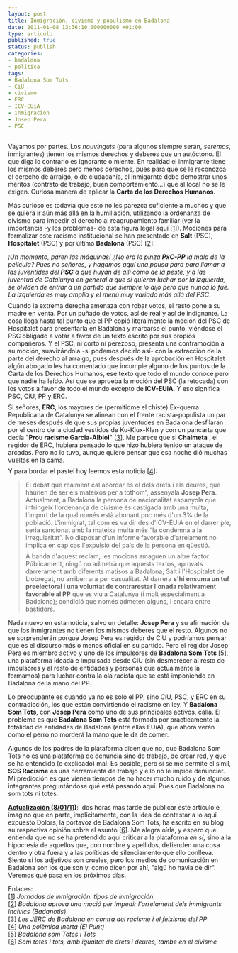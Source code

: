 ```yaml
---
layout: post
title: Inmigración, civismo y populismo en Badalona
date: 2011-01-08 13:36:10.000000000 +01:00
type: articulo
published: true
status: publish
categories:
- badalona
- política
tags:
- Badalona Som Tots
- CiU
- civismo
- ERC
- ICV-EUiA
- inmigración
- Josep Pera
- PSC
---
```

<p>Vayamos por partes. Los <em>nouvinguts</em> (para algunos siempre serán, <em>seremos</em>, inmigrantes) tienen los mismos derechos y deberes que un autóctono. El que diga lo contrario es ignorante o miente. En realidad el inmigrante  tiene los mismos deberes pero menos derechos, pues para que se le  reconozca el derecho de arraigo, o de ciudadanía, el inmigarnte debe  demostrar unos méritos (contrato de trabajo, buen comportamiento...) que al local no se le exigen. Curiosa manera de aplicar la <strong>Carta de los Derechos Humanos</strong>.</p>
<p>Más curioso es todavía que esto no les parezca suficiente a muchos y que se quiera ir aún más allá en la humillación, utilizando la ordenanza de civismo para impedir el derecho al reagrupamiento familiar (ver la  importancia -y los problemas- de esta figura legal aquí [<a href="http://albertolumbreras.com/2010/02/jornadas-de-inmigracion-tipos-de-inmigracion-2/">1</a>]). Mociones para formalizar este racismo institucional se han presentado en <strong>Salt</strong> (PSC), <strong>Hospitalet</strong> (PSC) y por último <strong>Badalona</strong> (PSC) [<a href="http://www.badanotis.com/noticia.php?n=1644">2</a>].</p>
<p style="margin: 8px 0px 4px;"><span style="font-style: italic;">¡Un momento, paren las máquinas! ¿No era la pinza <strong>PxC-PP</strong> la mala de la película? Pues no señores, y hagamos aquí una pausa para para llamar a las juventides del <strong>PSC</strong> a que huyan de allí como de la peste, y a las juventud de Catalunya en general a que si quieren luchar por la izquierda, se olvlden de entrar a un partido que siempre lo dijo pero que nunca lo fue. La izquierda es muy amplia y el menú muy variado más allá del PSC</span>.</p>
<p style="margin: 8px 0px 4px;">Cuando la extrema derecha amenaza con robar votos, el resto pone a su madre en venta. Por un puñado de votos, así de real y así de indignante. La cosa llega hasta tal punto que el PP copió literalmente la moción del PSC de Hospitalet para presentarla en Badalona y marcarse el punto, viéndose el PSC obligado a votar a favor de un texto escrito por sus propios compañeros. Y el PSC, ni corto ni perezoso, presenta una contramoción a su moción, suavizándola -si podemos decirlo así- con la extracción de la parte del derecho al arraigo, pues después de la aprobación en Hospitalet algún abogado les ha comentado que incumple alguno de los puntos de la Carta de los Derechos Humanos, ese texto que todo el mundo conoce pero que nadie ha leído. Así que se aprueba la moción del PSC (la retocada) con los votos a favor de todo el mundo excepto de<strong> ICV-EUiA</strong>. Y eso significa PSC, CiU, PP y ERC.</p>
<p style="margin: 8px 0px 4px;">Si señores, <strong>ERC</strong>, los mayores de (permitidme el chiste) Ex-querra Republicana de Catalunya se alinean con el frente racista-populista un par de meses después de que sus propias juventudes en Badalona desfilaran por el centro de la ciudad vestidos de Ku-Klux-Klan y con un pancarta que decía "<strong>Prou racisme Garcia-Albiol</strong>" [<a href="http://www.jerc.cat/noticia/1072/les-jerc-badalona-en-contra-del-racisme-i-el-feixisme-del-pp">3</a>]. Me parece que si <span style="font-weight: bold;">Chalmeta</span> , el regidor de ERC, hubiera pensado lo que hizo hubiera tenido un ataque de arcadas. Pero no lo tuvo, aunque quiero pensar que esa noche dió muchas vueltas en la cama.</p>
<p style="margin: 8px 0px 4px;">Y para bordar el pastel hoy leemos esta noticia [<a href="http://www.elpunt.cat/noticia/article/1-territori/10-administracions/354225-una-polemica-inerta.html">4</a>]:</p>
<blockquote>
<p style="margin: 8px 0px 4px;">El debat que realment cal abordar és el dels drets i els deures, que haurien de ser els mateixos per a tothom”, assenyala <strong>Josep Pera</strong>. Actualment, a Badalona la persona de nacionalitat espanyola que infringeix l'ordenança de civisme és castigada amb una multa, l'import de la qual només està abonant poc més d'un 3% de la població. L'immigrat, tal com es va dir des d'ICV-EUiA en el darrer ple, seria sancionat amb la mateixa multa més “la condemna a la irregularitat”. No disposar d'un informe favorable d'arrelament no implica en cap cas l'expulsió del país de la persona en qüestió.</p>
<p style="margin: 8px 0px 4px;">A banda d'aquest reclam, les mocions amaguen un altre factor.  Públicament, ningú no admetrà que aquests textos, aprovats darrerament  amb diferents matisos a Badalona, Salt i l'Hospitalet de Llobregat, no  arriben ara per casualitat. Al darrera <strong>s'hi ensuma un tuf preelectoral i  una voluntat de contrarestar l'onada relativament favorable al PP</strong> que  es viu a Catalunya (i molt especialment a Badalona); condició que només  admeten alguns, i encara entre bastidors.</p>
</blockquote>
<p>Nada nuevo en esta noticia, salvo un detalle: <span style="font-weight: bold;">Josep Pera</span> y su afirmación de que los inmigrantes no tienen los mismos deberes que el resto. Algunos no se sorprenderán porque Josep Pera es regidor de CiU y podríamos pensar que es el discurso más o menos oficial en su partido. Pero el regidor Josep Pera es miembro activo y uno de los impulsores de <span style="font-weight: bold;">Badalona Som Tots </span>[<a href="http://bdnsomtots.wordpress.com/">5</a>], una plataforma ideada e impulsada desde CiU (sin desmerecer al resto de impulsores y al resto de entidades y personas que actualmente la formamos) para luchar contra la ola racista que se está imponiendo en Badalona de la mano del PP.</p>
<p>Lo preocupante es cuando ya no es solo el PP, sino CiU, PSC, y ERC en su contradicción, los que están convirtiendo el racismo en ley. Y <span style="font-weight: bold;">Badalona Som Tots</span>, con <span style="font-weight: bold;">Josep Pera</span> como uno de sus principales activos, calla. El problema es que <span style="font-weight: bold;">Badalona Som Tots</span> está formada por practicamente la totalidad de entidades de Badalona (entre ellas EUiA), que ahora verán como el perro no morderá la mano que le da de comer.</p>
<p>Algunos de los padres de la plataforma dicen que no, que Badalona Som Tots no es una plataforma de denuncia sino de trabajo, de crear red, y que se ha entendido (o explicado) mal. Es posible, pero si se me permite el símil, <span style="font-weight: bold;">SOS Racisme</span> es una herramienta de trabajo y ello no le impide denunciar. Mi predicción es que vienen tiempos de no hacer mucho ruido y de algunos integrantes preguntándose qué está pasando aquí. Pues que Badalona no som tots ni totes.</p>
<p><strong><span style="text-decoration: underline;">Actualización (8/01/11)</span></strong>:  dos horas más tarde de publicar este artículo e imagino que en parte, implícitamente, con la idea de contestar a lo aquí expuesto Dolors, la portavoz de Badalona Som Tots, ha escrito en su blog su respectiva opinión sobre el asunto [<a href="http://blocs.mesvilaweb.cat/node/view/id/186990">6</a>]. Me alegra oírla, y espero que entienda que no se ha pretendido aquí criticar a la plataforma <em>en sí</em>, sino a la hipocresía de aquellos que, con nombre y apellidos, defienden una cosa dentro y otra fuera y a las políticas de silenciamento que ello conlleva. Siento si los adjetivos son crueles, pero los medios de comunicación en Badalona son los que son y, como dicen por ahí, "algú ho havia de dir". Veremos qué pasa en los próximos días.</p>
<p>Enlaces:<br />
[<a href="http://albertolumbreras.com/2010/02/jornadas-de-inmigracion-tipos-de-inmigracion-2/">1</a>] <span style="font-style: italic;">Jornadas de inmigración: tipos de inmigración. </span><br />
[<a href="http://www.badanotis.com/noticia.php?n=1644">2</a>] <span style="font-style: italic;">Badalona aprova una moció per impedir l'arrelament dels immigrants incívics (Badanotis)</span><br />
[<a href="http://www.jerc.cat/noticia/1072/les-jerc-badalona-en-contra-del-racisme-i-el-feixisme-del-pp">3</a>] <span style="font-style: italic;">Les JERC de Badalona en contra del racisme i el feixisme del PP </span><br />
[<a href="http://www.elpunt.cat/noticia/article/1-territori/10-administracions/354225-una-polemica-inerta.html">4</a>] <span style="font-style: italic;">Una polèmica inerta (El Punt)</span><br />
[<a href="http://bdnsomtots.wordpress.com/">5</a>] <span style="font-style: italic;">Badalona som Totes i Tots</span><br />
[<a href="http://blocs.mesvilaweb.cat/node/view/id/186990">6</a>] <span style="font-style: italic;">Som totes i tots, amb igualtat de drets i deures, també en el civisme</span></p>
